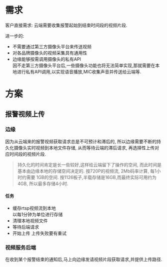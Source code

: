 # 需求
客户直接需求: 云端需要收集报警起始到结束时间段的视频片段.

进一步的:
* 不需要通过第三方摄像头平台来传送视频
* 对各品牌摄像头的视频采集具有通用性
* 边缘能够按需调用摄像头的私有API    
  因不走第三方摄像头平台后,一些摄像头功能也将无法简单实现,那就需要在本地进行私有API调用,以实现语音播放,MIC收集声音并传送给云端等.

# 方案
## 报警视频上传
### 边缘    
因为从云端来的报警视频获取请求总是不可预计和滞后的, 所以边缘需要不断的持久化摄像头实时视频到本地文件存储, 从而等待云端的滞后请求, 再选择性上传对应时间段的视频片段.
> 持久化的时间肯定是长一些较好,这样给云端留下了操作的空间, 而此时间是基本由边缘本地的存储空间决定的.
> 按720P的视频流, 2Mb码率计算, 每1小时约需要 1GB的空间.
> 按1126板子,半载存储是16GB,而最终实际可用约为4GB, 所以最多存储4小时.
#### 任务    
* 缓存rtsp视频流到本地    
  以每1分钟为单位进行存储
* 清理本地视频文件    
* 等待后端请求
* 开始上传
  上传失败要有重试

### 视频服务后端
在收到某个报警结束的通知后,马上向边缘发请视频片段获取请求,并提供上传路径.
